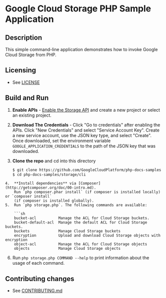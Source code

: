 # Google Cloud Storage PHP Sample Application

## Description

This simple command-line application demonstrates how to invoke Google Cloud Storage from PHP.

## Licensing

* See [LICENSE](../../LICENSE)

## Build and Run
1.  **Enable APIs** - [Enable the Storage API](https://console.cloud.google.com/flows/enableapi?apiid=storage_api)
    and create a new project or select an existing project.
2.  **Download The Credentials** - Click "Go to credentials" after enabling the APIs. Click "New Credentials"
    and select "Service Account Key". Create a new service account, use the JSON key type, and
    select "Create". Once downloaded, set the environment variable `GOOGLE_APPLICATION_CREDENTIALS`
    to the path of the JSON key that was downloaded.
3.  **Clone the repo** and cd into this directory

    ```sh
    $ git clone https://github.com/GoogleCloudPlatform/php-docs-samples
    $ cd php-docs-samples/storage/cli
```
4.  **Install dependencies** via [Composer](http://getcomposer.org/doc/00-intro.md).
    Run `php composer.phar install` (if composer is installed locally) or `composer install`
    (if composer is installed globally).
5.  Run `php storage.php`. The following commands are available:

    ```sh
    bucket-acl          Manage the ACL for Cloud Storage buckets.
    bucket-default-acl  Manage the default ACL for Cloud Storage buckets.
    buckets             Manage Cloud Storage buckets
    encryption          Upload and download Cloud Storage objects with encryption
    object-acl          Manage the ACL for Cloud Storage objects
    objects             Manage Cloud Storage objects
```
6. Run `php storage.php COMMAND --help` to print information about the usage of each command.

## Contributing changes

* See [CONTRIBUTING.md](../../CONTRIBUTING.md)
